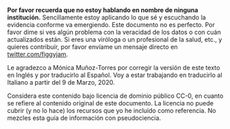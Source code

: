 **Por favor recuerda que no estoy hablando en nombre de ninguna institución.** Sencillamente estoy aplicando lo que sé y escuchando la evidencia conforme va emergiendo. Este documento no es perfecto. Por favor dime si ves algún problema con la veracidad de los datos o con cuán actualizados están. Si eres una viróloga o un profesional de la salud, etc., y quieres contribuír, por favor envíame un mensaje directo en [twitter.com/figgyjam](https://twitter.com/figgyjam).
 
Le agradezco a Mónica Muñoz-Torres por corregir la versión de este texto en Inglés y por traducirlo al Español. Voy a estar trabajando en traducirlo al Italiano a partir del 9 de Marzo, 2020. 
 
Considera este contenido bajo licencia de dominio público CC-0, en cuanto se refiere al contenido original de este documento. La licencia no puede cubrir (y no lo hace) los recursos que yo he incluído como referencia. No mezcles esta guía de información con pseudociencia. 

